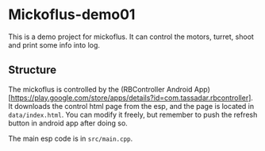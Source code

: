 # Mickoflus-demo01
This is a demo project for mickoflus. It can control the motors, turret, shoot and print some info into log.

## Structure
The mickoflus is controlled by the (RBController Android App)[https://play.google.com/store/apps/details?id=com.tassadar.rbcontroller]. It downloads the control html page from the esp, and the page is located in `data/index.html`. You can modify it freely, but remember to push the refresh button in android app after doing so.

The main esp code is in `src/main.cpp`.